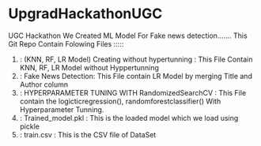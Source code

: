 # UpgradHackathonUGC

UGC Hackathon
We Created ML Model For Fake news detection.......
This Git Repo Contain Folowing Files :::::
  1) : (KNN, RF, LR Model) Creating without hypertunning : This File Contain KNN, RF, LR Model without Hyppertunning 
  2) : Fake News Detection: This File contain LR Model by merging Title and Author column
  3) : HYPERPARAMETER TUNING WITH RandomizedSearchCV : This File contain the logicticregression(), randomforestclassifier() With Hyperparameter Tunning.
  4) : Trained_model.pkl : This is the loaded model which we load using pickle
  5) : train.csv : This is the CSV file of DataSet 

